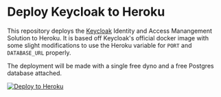 # Deploy Keycloak to Heroku

This repository deploys the [Keycloak](https://www.keycloak.org) Identity and Access Manangement Solution 
to Heroku.  It is based off Keycloak's official docker image with some slight modifications to use the
Heroku variable for `PORT` and `DATABASE_URL` properly.

The deployment will be made with a single free dyno and a free Postgres database attached.

[![Deploy to Heroku](https://www.herokucdn.com/deploy/button.svg)](https://heroku.com/deploy?template=https://github.com/ThomasMboto/keycloack-heroku-template)
